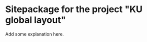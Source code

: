 Sitepackage for the project "KU global layout"
==============================================================

Add some explanation here.
